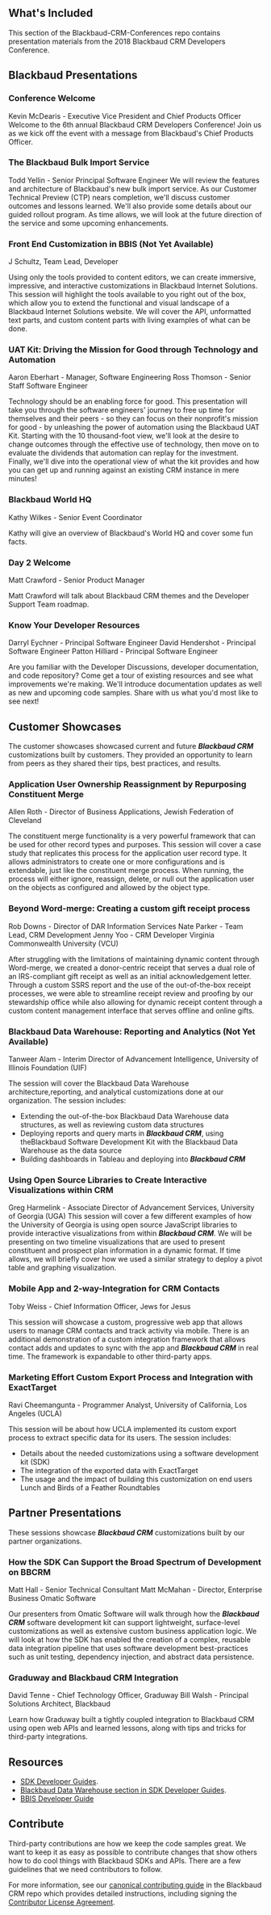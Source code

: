 ## What's Included ##
This section of the Blackbaud-CRM-Conferences repo contains presentation materials from the 2018 Blackbaud CRM Developers Conference.

## Blackbaud Presentations ##

### Conference Welcome ###
Kevin McDearis - Executive Vice President and Chief Products Officer
Welcome to the 6th annual Blackbaud CRM Developers Conference! Join us as we kick off the event with a message from Blackbaud's Chief Products Officer.

### The Blackbaud Bulk Import Service ###
Todd Yellin - Senior Principal Software Engineer
We will review the features and architecture of Blackbaud's new bulk import service. As our Customer Technical Preview (CTP) nears completion, we'll discuss customer outcomes and lessons learned. We'll also provide some details about our guided rollout program. As time allows, we will look at the future direction of the service and some upcoming enhancements.

### Front End Customization in BBIS (Not Yet Available) ###
J Schultz, Team Lead, Developer

Using only the tools provided to content editors, we can create immersive, impressive, and interactive customizations in Blackbaud Internet Solutions. This session will highlight the tools available to you right out of the box, which allow you to extend the functional and visual landscape of a Blackbaud Internet Solutions website. We will cover the API, unformatted text parts, and custom content parts with living examples of what can be done.

### UAT Kit: Driving the Mission for Good through Technology and Automation ###
Aaron Eberhart - Manager, Software Engineering
Ross Thomson - Senior Staff Software Engineer

Technology should be an enabling force for good. This presentation will take you through the software engineers' journey to free up time for themselves and their peers - so they can focus on their nonprofit's mission for good - by unleashing the power of automation using the Blackbaud UAT Kit. Starting with the 10 thousand-foot view, we'll look at the desire to change outcomes through the effective use of  technology, then move on to evaluate the dividends that automation can replay for the investment. Finally, we'll dive into the operational view of what the kit provides and how you can get up and running against an existing CRM instance in mere minutes!

### Blackbaud World HQ ###
Kathy Wilkes - Senior Event Coordinator

Kathy will give an overview of Blackbaud's World HQ and cover some fun facts.

### Day 2 Welcome ###
Matt Crawford - Senior Product Manager

Matt Crawford will talk about Blackbaud CRM themes and the Developer Support Team roadmap.

### Know Your Developer Resources ###
Darryl Eychner - Principal Software Engineer
David Hendershot - Principal Software Engineer
Patton Hilliard - Principal Software Engineer

Are you familiar with the Developer Discussions, developer documentation, and code repository? Come get a tour of existing resources and see what improvements we're making. We'll introduce documentation updates as well as new and upcoming code samples. Share with us what you'd most like to see next!

## Customer Showcases ##
The customer showcases showcased current and future ***Blackbaud CRM*** customizations built by customers. They provided an opportunity to learn from peers as they shared their tips, best practices, and results.

### Application User Ownership Reassignment by Repurposing Constituent Merge  ###
Allen Roth - Director of Business Applications, Jewish Federation of Cleveland

The constituent merge functionality is a very powerful framework that can be used for other record types and purposes. This session will cover a case study that replicates this process for the application user record type. It allows administrators to create one or more configurations and is extendable, just like the constituent merge process. When running, the process will either ignore, reassign, delete, or null out the application user on the objects as configured and allowed by the object type.

### Beyond Word-merge: Creating a custom gift receipt process ###
Rob Downs - Director of DAR Information Services
Nate Parker - Team Lead, CRM Development
Jenny Yoo - CRM Developer
Virginia Commonwealth University (VCU)

After struggling with the limitations of maintaining dynamic content through Word-merge, we created a donor-centric receipt that serves a dual role of an IRS-compliant gift receipt as well as an initial acknowledgement letter. Through a custom SSRS report and the use of the out-of-the-box receipt processes, we were able to streamline receipt review and proofing by our stewardship office while also allowing for dynamic receipt content through a custom content management interface that serves offline and online gifts. 

### Blackbaud Data Warehouse: Reporting and Analytics (Not Yet Available) ###
Tanweer Alam - Interim Director of Advancement Intelligence, University of Illinois Foundation (UIF)

The session will cover the Blackbaud Data Warehouse architecture,reporting, and analytical customizations done at our organization. The session includes:
* Extending the out-of-the-box Blackbaud Data Warehouse data structures, as well as reviewing custom data structures
* Deploying reports and query marts in ***Blackbaud CRM***, using theBlackbaud Software Development Kit with the Blackbaud Data Warehouse as the data source
* Building dashboards in Tableau and deploying into ***Blackbaud CRM***

### Using Open Source Libraries to Create Interactive Visualizations within CRM ###
Greg Harmelink - Associate Director of Advancement Services, University of Georgia (UGA)
This session will cover a few different examples of how the University of Georgia is using open source JavaScript libraries to provide interactive visualizations from within ***Blackbaud CRM***. We will be presenting on two timeline visualizations that are used to present constituent and prospect plan information in a dynamic format. If time allows, we will briefly cover how we used a similar strategy to deploy a pivot table and graphing visualization.

### Mobile App and 2-way-Integration for CRM Contacts ###
Toby Weiss - Chief Information Officer, Jews for Jesus

This session will showcase a custom, progressive web app that allows users to manage CRM contacts and track activity via mobile. There is an additional demonstration of a custom integration framework that allows contact adds and updates to sync with the app and ***Blackbaud CRM*** in real time. The framework is expandable to other third-party apps.

### Marketing Effort Custom Export Process and Integration with ExactTarget ###
Ravi Cheemangunta - Programmer Analyst, University of California, Los Angeles (UCLA)

This session will be about how UCLA implemented its custom export process to extract specific data for its users. The session includes:
* Details about the needed customizations using a software development kit (SDK)
* The integration of the exported data with ExactTarget
* The usage and the impact of building this customization on end users
Lunch and Birds of a Feather Roundtables

## Partner Presentations ##
These sessions showcase ***Blackbaud CRM*** customizations built by our partner organizations.

### How the SDK Can Support the Broad Spectrum of Development on BBCRM ###
Matt Hall - Senior Technical Consultant
Matt McMahan - Director, Enterprise Business
Omatic Software

Our presenters from Omatic Software will walk through how the ***Blackbaud CRM*** software development kit can support lightweight, surface-level customizations as well as extensive custom business application logic. We will look at how the SDK has enabled the creation of a complex, reusable data integration pipeline that uses software development best-practices such as unit testing, dependency injection, and abstract data persistence.

### Graduway and Blackbaud CRM Integration ###
David Tenne - Chief Technology Officer, Graduway
Bill Walsh - Principal Solutions Architect, Blackbaud

Learn how Graduway built a tightly coupled integration to Blackbaud CRM using open web APIs and learned lessons, along with tips and tricks for third-party integrations.

## Resources ##
* [SDK Developer Guides](https://www.blackbaud.com/files/support/guides/infinitydevguide/infsdk-developer-help.htm). 
* [Blackbaud Data Warehouse section in SDK Developer Guides](https://www.blackbaud.com/files/support/guides/infinitydevguide/infsdk-developer-help.htm#../Subsystems/bbdw-developer-help/content/welcomebbdwsdk.htm). 
* [BBIS Developer Guide](http://developer.blackbaud.com/bbis/guide/)

## Contribute ##
Third-party contributions are how we keep the code samples great. We want to keep it as easy as possible to contribute changes that show others how to do cool things with Blackbaud SDKs and APIs. There are a few guidelines that we need contributors to follow.

For more information, see our [canonical contributing guide](https://github.com/blackbaud-community/Blackbaud-CRM/blob/master/CONTRIBUTING.md) in the Blackbaud CRM repo which provides detailed instructions, including signing the [Contributor License Agreement](http://developer.blackbaud.com/cla).

